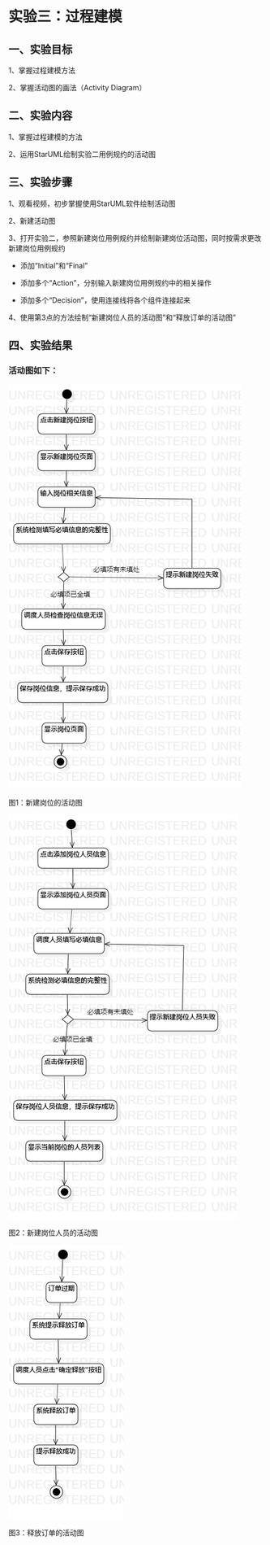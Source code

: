 # 实验三：过程建模

## 一、实验目标

1、掌握过程建模方法

2、掌握活动图的画法（Activity Diagram）

## 二、实验内容

1、掌握过程建模的方法

2、运用StarUML绘制实验二用例规约的活动图

## 三、实验步骤

1、观看视频，初步掌握使用StarUML软件绘制活动图

2、新建活动图

3、打开实验二，参照新建岗位用例规约并绘制新建岗位活动图，同时按需求更改新建岗位用例规约

- 添加“Initial”和“Final”

- 添加多个“Action”，分别输入新建岗位用例规约中的相关操作

- 添加多个“Decision”，使用连接线将各个组件连接起来

4、使用第3点的方法绘制“新建岗位人员的活动图”和“释放订单的活动图”

## 四、实验结果

### 活动图如下：

![UML活动图](./ActivityDiagram1.jpg)

图1：新建岗位的活动图

![UML活动图](./ActivityDiagram2.jpg)

图2：新建岗位人员的活动图

![UML活动图](./ActivityDiagram3.jpg)

图3：释放订单的活动图
